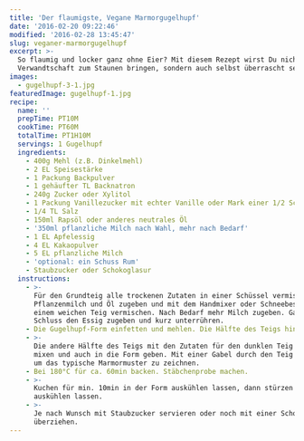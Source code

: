 ```yaml
---
title: 'Der flaumigste, Vegane Marmorgugelhupf'
date: '2016-02-20 09:22:46'
modified: '2016-02-28 13:45:47'
slug: veganer-marmorgugelhupf
excerpt: >-
  So flaumig und locker ganz ohne Eier? Mit diesem Rezept wirst Du nicht nur die
  Verwandtschaft zum Staunen bringen, sondern auch selbst überrascht sein!
images:
  - gugelhupf-3-1.jpg
featuredImage: gugelhupf-1.jpg
recipe:
  name: ''
  prepTime: PT10M
  cookTime: PT60M
  totalTime: PT1H10M
  servings: 1 Gugelhupf
  ingredients:
    - 400g Mehl (z.B. Dinkelmehl)
    - 2 EL Speisestärke
    - 1 Packung Backpulver
    - 1 gehäufter TL Backnatron
    - 240g Zucker oder Xylitol
    - 1 Packung Vanillezucker mit echter Vanille oder Mark einer 1/2 Schote
    - 1/4 TL Salz
    - 150ml Rapsöl oder anderes neutrales Öl
    - '350ml pflanzliche Milch nach Wahl, mehr nach Bedarf'
    - 1 EL Apfelessig
    - 4 EL Kakaopulver
    - 5 EL pflanzliche Milch
    - 'optional: ein Schuss Rum'
    - Staubzucker oder Schokoglasur
  instructions:
    - >-
      Für den Grundteig alle trockenen Zutaten in einer Schüssel vermischen.
      Pflanzenmilch und Öl zugeben und mit dem Handmixer oder Schneebesen zu
      einem weichen Teig vermischen. Nach Bedarf mehr Milch zugeben. Ganz zum
      Schluss den Essig zugeben und kurz unterrühren.
    - Die Gugelhupf-Form einfetten und mehlen. Die Hälfte des Teigs hineingeben.
    - >-
      Die andere Hälfte des Teigs mit den Zutaten für den dunklen Teig noch mal
      mixen und auch in die Form geben. Mit einer Gabel durch den Teig fahren,
      um das typische Marmormuster zu zeichnen.
    - Bei 180°C für ca. 60min backen. Stäbchenprobe machen.
    - >-
      Kuchen für min. 10min in der Form auskühlen lassen, dann stürzen und ganz
      auskühlen lassen.
    - >-
      Je nach Wunsch mit Staubzucker servieren oder noch mit einer Schokoglasur
      überziehen.
---
```


<!-- Image removed (no copyright): gugelhupf-3-1-640x424.jpg -->
